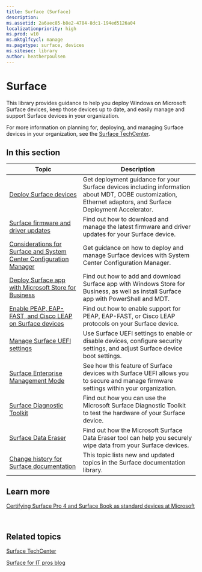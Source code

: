 ```yaml
---
title: Surface (Surface)
description: 
ms.assetid: 2a6aec85-b8e2-4784-8dc1-194ed5126a04
localizationpriority: high
ms.prod: w10
ms.mktglfcycl: manage
ms.pagetype: surface, devices
ms.sitesec: library
author: heatherpoulsen
---
```


# Surface


This library provides guidance to help you deploy Windows on Microsoft Surface devices, keep those devices up to date, and easily manage and support Surface devices in your organization.

For more information on planning for, deploying, and managing Surface devices in your organization, see the [Surface TechCenter](https://technet.microsoft.com/en-us/windows/surface).

## In this section

| Topic | Description |
| --- | --- |
| [Deploy Surface devices](deploy.md) | Get deployment guidance for your Surface devices including information about MDT, OOBE customization, Ethernet adaptors, and Surface Deployment Accelerator. |
| [Surface firmware and driver updates](update.md) | Find out how to download and manage the latest firmware and driver updates for your Surface device. |
| [Considerations for Surface and System Center Configuration Manager](considerations-for-surface-and-system-center-configuration-manager.md) | Get guidance on how to deploy and manage Surface devices with System Center Configuration Manager. |
| [Deploy Surface app with Microsoft Store for Business](deploy-surface-app-with-windows-store-for-business.md) | Find out how to add and download Surface app with Windows Store for Business, as well as install Surface app with PowerShell and MDT. |
| [Enable PEAP, EAP-FAST, and Cisco LEAP on Surface devices](enable-peap-eap-fast-and-cisco-leap-on-surface-devices.md) | Find out how to enable support for PEAP, EAP-FAST, or Cisco LEAP protocols on your Surface device. |
| [Manage Surface UEFI settings](manage-surface-uefi-settings.md) | Use Surface UEFI settings to enable or disable devices, configure security settings, and adjust Surface device boot settings. |
| [Surface Enterprise Management Mode](surface-enterprise-management-mode.md) | See how this feature of Surface devices with Surface UEFI allows you to secure and manage firmware settings within your organization. |
| [Surface Diagnostic Toolkit](surface-diagnostic-toolkit.md) | Find out how you can use the Microsoft Surface Diagnostic Toolkit to test the hardware of your Surface device. |
| [Surface Data Eraser](microsoft-surface-data-eraser.md) | Find out how the Microsoft Surface Data Eraser tool can help you securely wipe data from your Surface devices. |
| [Change history for Surface documentation](change-history-for-surface.md) | This topic lists new and updated topics in the Surface documentation library. |


## Learn more

[Certifying Surface Pro 4 and Surface Book as standard devices at Microsoft](https://www.microsoft.com/itshowcase/Article/Content/849/Certifying-Surface-Pro-4-and-Surface-Book-as-standard-devices-at-Microsoft)




 

## Related topics


[Surface TechCenter](https://technet.microsoft.com/windows/surface)

[Surface for IT pros blog](http://blogs.technet.com/b/surface/)

 

 





